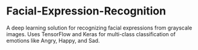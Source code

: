 # Facial-Expression-Recognition
A deep learning solution for recognizing facial expressions from grayscale images. Uses TensorFlow and Keras for multi-class classification of emotions like Angry, Happy, and Sad.
